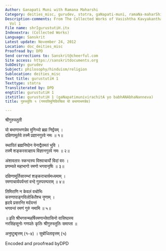 ```yaml
---
Author: Ganapati Muni with Ramana Maharshi
Category: deities_misc, gurudev, stotra, gaNapati-muni, ramaNa-maharShi
Description-comments: From The Collected Works of Vasishtha Kavyakantha Ganapati Muni
  Vol 1
File name: shrIgurustutiH.itx
Indexextra: (Collected Works)
Language: Sanskrit
Latest update: November 24, 2012
Location: doc_deities_misc
Proofread by: DPD
Send corrections to: Sanskrit@cheerful.com
Site access: https://sanskritdocuments.org
SubDeity: gurudev
Subject: philosophy/hinduism/religion
Sublocation: deities_misc
Text title: gurustutiH 1
Texttype: stotra
Transliterated by: DPD
engtitle: gurustutiH 1
itxtitle: gurustutiH 1 (gaNapatimunivirachitA yo babhANAbhaNanneva)
title: गुरुस्तुतिः १ (गणपतिमुनिविरचिता यो बभाणाभणन्नेव)

---
```

  
 श्रीगुरुस्तुती   
  
यो बभाणाभणन्नेव मुनिभ्यो ब्रह्म निर्द्वयम् ।  
दक्षिणामूर्तये तस्मै प्रज्ञानगुरवे नमः ॥ १॥  
  
स्थापितं ब्रह्मनिष्ठेन येनाद्वैतमतं भुवि ।  
तस्मै शङ्करसञ्ज्ञाय विज्ञानगुरवे नमः ॥ २॥  
  
अंशावतारः स्कन्दस्य विश्वाचार्यो विदां वरः ।  
प्रणम्यते महाभागो रमणो भगवानृषिः ॥ ३॥  
  
दक्षिणामूर्तिसारम्भां शङ्कराचार्यमध्यमाम् ।  
रमणाचार्यपर्यन्तां वन्दे गुरुपरम्पराम् ॥ ४॥  
  
तिमिराणि न केवलं वचोभिः   
     करुणापाङ्गविलोकितैश्च नॄणाम् ।  
हृदये प्रसरन्ति मर्दयन्तं   
     भगवन्तं रमणं गुरुं नमामि ॥ ५॥  
  
॥ इति श्रीभगवन्महर्षिरमणान्तेवासिनो वासिष्ठस्य   
नरसिंहसूनोः गणपतेः कृतिः श्रीगुरुस्तुतिः समाप्ता ॥   
  
अनुष्टुब्वृत्तम् (१-४) । सुबोधितावृत्तम् (५)  
  
Encoded and proofread byDPD  
